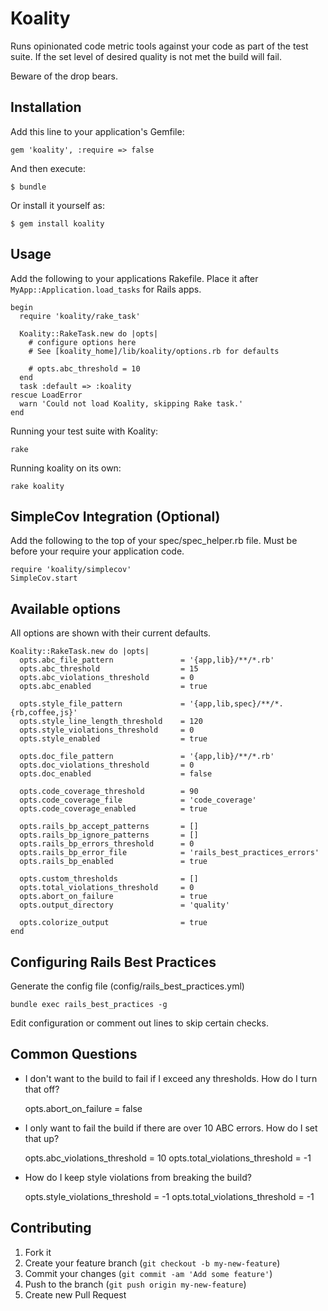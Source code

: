 # Koality

Runs opinionated code metric tools against your code as part of the test
suite. If the set level of desired quality is not met the build will
fail.

Beware of the drop bears.

## Installation

Add this line to your application's Gemfile:

    gem 'koality', :require => false

And then execute:

    $ bundle

Or install it yourself as:

    $ gem install koality

## Usage

Add the following to your applications Rakefile. Place it after
`MyApp::Application.load_tasks` for Rails apps.

    begin
      require 'koality/rake_task'

      Koality::RakeTask.new do |opts|
        # configure options here
        # See [koality_home]/lib/koality/options.rb for defaults

        # opts.abc_threshold = 10
      end
      task :default => :koality
    rescue LoadError
      warn 'Could not load Koality, skipping Rake task.'
    end

Running your test suite with Koality:

    rake

Running koality on its own:

    rake koality 


## SimpleCov Integration (Optional)

Add the following to the top of your spec/spec_helper.rb file.
Must be before your require your application code.

    require 'koality/simplecov'
    SimpleCov.start

## Available options

All options are shown with their current defaults.

    Koality::RakeTask.new do |opts|
      opts.abc_file_pattern               = '{app,lib}/**/*.rb'
      opts.abc_threshold                  = 15
      opts.abc_violations_threshold       = 0
      opts.abc_enabled                    = true

      opts.style_file_pattern             = '{app,lib,spec}/**/*.{rb,coffee,js}'
      opts.style_line_length_threshold    = 120
      opts.style_violations_threshold     = 0
      opts.style_enabled                  = true

      opts.doc_file_pattern               = '{app,lib}/**/*.rb'
      opts.doc_violations_threshold       = 0
      opts.doc_enabled                    = false

      opts.code_coverage_threshold        = 90
      opts.code_coverage_file             = 'code_coverage'
      opts.code_coverage_enabled          = true

      opts.rails_bp_accept_patterns       = []
      opts.rails_bp_ignore_patterns       = []
      opts.rails_bp_errors_threshold      = 0
      opts.rails_bp_error_file            = 'rails_best_practices_errors'
      opts.rails_bp_enabled               = true

      opts.custom_thresholds              = []
      opts.total_violations_threshold     = 0
      opts.abort_on_failure               = true
      opts.output_directory               = 'quality'

      opts.colorize_output                = true
    end

## Configuring Rails Best Practices

Generate the config file (config/rails_best_practices.yml)

    bundle exec rails_best_practices -g

Edit configuration or comment out lines to skip certain checks.

## Common Questions

* I don't want to the build to fail if I exceed any thresholds. How do I
  turn that off?

    opts.abort_on_failure = false

* I only want to fail the build if there are over 10 ABC errors. How do
  I set that up?

    opts.abc_violations_threshold = 10
    opts.total_violations_threshold = -1

* How do I keep style violations from breaking the build?

    opts.style_violations_threshold = -1
    opts.total_violations_threshold = -1

## Contributing

1. Fork it
2. Create your feature branch (`git checkout -b my-new-feature`)
3. Commit your changes (`git commit -am 'Add some feature'`)
4. Push to the branch (`git push origin my-new-feature`)
5. Create new Pull Request
